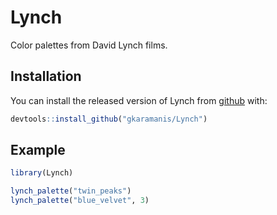 
# Lynch

<!-- badges: start -->
<!-- badges: end -->

Color palettes from David Lynch films.

## Installation

You can install the released version of Lynch from [github](https://CRAN.R-project.org) with:

``` r
devtools::install_github("gkaramanis/Lynch")
```

## Example



``` r
library(Lynch)  

lynch_palette("twin_peaks")  
lynch_palette("blue_velvet", 3)
```


